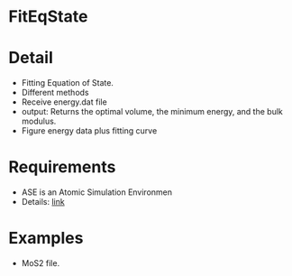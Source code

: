 # FitEqState

# Detail
- Fitting Equation of State.
- Different methods
- Receive energy.dat file
- output: Returns the optimal volume, the minimum energy, and the bulk modulus.
- Figure energy data plus fitting curve

# Requirements 
 - ASE is an Atomic Simulation Environmen
 - Details:  [link](https://wiki.fysik.dtu.dk/ase/ase/eos.html)

# Examples 
  - MoS2 file.
